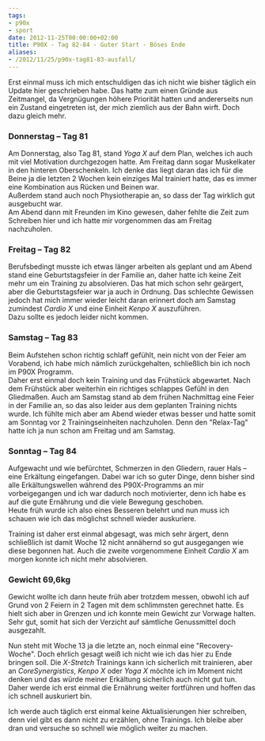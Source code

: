 ```yaml
---
tags:
- p90x
- sport
date: 2012-11-25T00:00:00+02:00
title: P90X - Tag 82-84 - Guter Start - Böses Ende
aliases:
- /2012/11/25/p90x-tag81-83-ausfall/
---
```


Erst einmal muss ich mich entschuldigen das ich nicht wie bisher täglich ein Update hier geschrieben habe. Das hatte zum einen Gründe aus Zeitmangel, da Vergnügungen höhere Priorität hatten und andererseits nun ein Zustand eingetreten ist, der mich ziemlich aus der Bahn wirft. Doch dazu gleich mehr.

### Donnerstag – Tag 81
Am Donnerstag, also Tag 81, stand _Yoga X_ auf dem Plan, welches ich auch mit viel Motivation durchgezogen hatte. Am Freitag dann sogar Muskelkater in den hinteren Oberschenkeln. Ich denke das liegt daran das ich für die Beine ja die letzten 2 Wochen kein einziges Mal trainiert hatte, das es immer eine Kombination aus Rücken und Beinen war.  
Außerdem stand auch noch Physiotherapie an, so dass der Tag wirklich gut ausgebucht war.  
Am Abend dann mit Freunden im Kino gewesen, daher fehlte die Zeit zum Schreiben hier und ich hatte mir vorgenommen das am Freitag nachzuholen.

### Freitag – Tag 82
Berufsbedingt musste ich etwas länger arbeiten als geplant und am Abend stand eine Geburtstagsfeier in der Familie an, daher hatte ich keine Zeit mehr um ein Training zu absolvieren. Das hat mich schon sehr geärgert, aber die Geburtstagsfeier war ja auch in Ordnung. Das schlechte Gewissen jedoch hat mich immer wieder leicht daran erinnert doch am Samstag zumindest _Cardio X_ und eine Einheit _Kenpo X_ auszuführen.   
Dazu sollte es jedoch leider nicht kommen.

### Samstag – Tag 83
Beim Aufstehen schon richtig schlaff gefühlt, nein nicht von der Feier am Vorabend, ich habe mich nämlich zurückgehalten, schließlich bin ich noch im P90X Programm.  
Daher erst einmal doch kein Training und das Frühstück abgewartet. Nach dem Frühstück aber weiterhin ein richtiges schlappes Gefühl in den Gliedmaßen. 
Auch am Samstag stand ab dem frühen Nachmittag eine Feier in der Familie an, so das also leider aus dem geplanten Training nichts wurde. Ich fühlte mich aber am Abend wieder etwas besser und hatte somit am Sonntag vor 2 Trainingseinheiten nachzuholen. Denn den "Relax-Tag" hatte ich ja nun schon am Freitag und am Samstag.

### Sonntag – Tag 84
Aufgewacht und wie befürchtet, Schmerzen in den Gliedern, rauer Hals – eine Erkältung eingefangen. Dabei war ich so guter Dinge, denn bisher sind alle Erkältungswellen während des P90X-Programms an mir vorbeigegangen und ich war dadurch noch motivierter, denn ich habe es auf die gute Ernährung und die viele Bewegung geschoben.  
Heute früh wurde ich also eines Besseren belehrt und nun muss ich schauen wie ich das möglichst schnell wieder auskuriere.

Training ist daher erst einmal abgesagt, was mich sehr ärgert, denn schließlich ist damit Woche 12 nicht annähernd so gut ausgegangen wie diese begonnen hat. Auch die zweite vorgenommene Einheit _Cardio X_ am morgen konnte ich nicht mehr absolvieren.

### Gewicht 69,6kg
Gewicht wollte ich dann heute früh aber trotzdem messen, obwohl ich auf Grund von 2 Feiern in 2 Tagen mit dem schlimmsten gerechnet hatte. Es hielt sich aber in Grenzen und ich konnte mein Gewicht zur Vorwage halten. Sehr gut, somit hat sich der Verzicht auf sämtliche Genussmittel doch ausgezahlt.

Nun steht mit Woche 13 ja die letzte an, noch einmal eine "Recovery-Woche". Doch ehrlich gesagt weiß ich nicht wie ich das hier zu Ende bringen soll. Die _X-Stretch_ Trainings kann ich sicherlich mit trainieren, aber an _CoreSynergistics_, _Kenpo X_ oder _Yoga X_ möchte ich im Moment nicht denken und das würde meiner Erkältung sicherlich auch nicht gut tun.  
Daher werde ich erst einmal die Ernährung weiter fortführen und hoffen das ich schnell auskuriert bin.

Ich werde auch täglich erst einmal keine Aktualisierungen hier schreiben, denn viel gibt es dann nicht zu erzählen, ohne Trainings. Ich bleibe aber dran und versuche so schnell wie möglich weiter zu machen.

